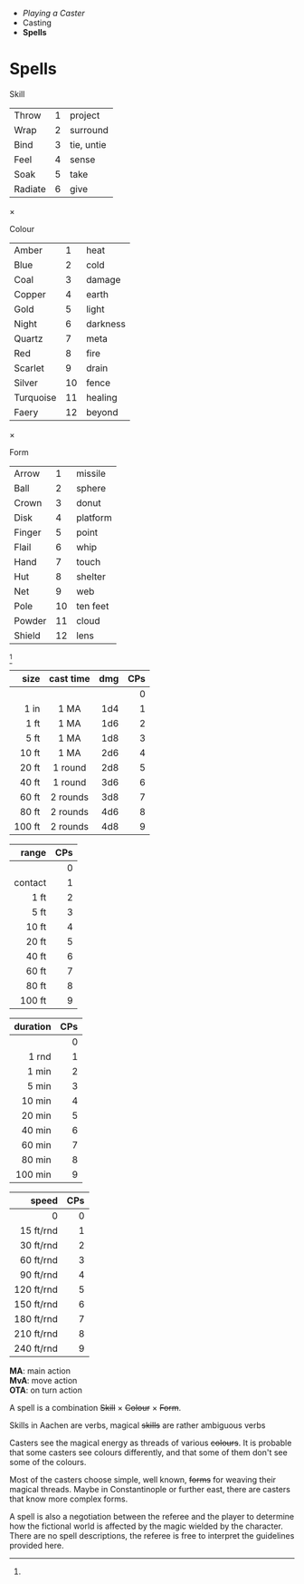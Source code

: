 
<!-- .margin.compass -->
* _Playing a Caster_
* Casting
* **Spells**


# Spells

<!-- <div.tables> -->

<!-- <div.table> -->

<!-- .head -->
Skill

<!-- .skills -->
|         |   |            |
|---------|---|------------|
| Throw   | 1 | project    |
| Wrap    | 2 | surround   |
| Bind    | 3 | tie, untie |
| Feel    | 4 | sense      |
| Soak    | 5 | take       |
| Radiate | 6 | give       |

<!-- </div.table> -->

<!-- .mul -->
×

<!-- <div.table> -->

<!-- .head -->
Colour

<!-- .colours -->
|           |    |          |
|-----------|----|----------|
| Amber     |  1 | heat     |
| Blue      |  2 | cold     |
| Coal      |  3 | damage   |
| Copper    |  4 | earth    |
| Gold      |  5 | light    |
| Night     |  6 | darkness |
| Quartz    |  7 | meta     |
| Red       |  8 | fire     |
| Scarlet   |  9 | drain    |
| Silver    | 10 | fence    |
| Turquoise | 11 | healing  |
| Faery     | 12 | beyond   |

<!-- </div.table> -->

<!-- .mul -->
×

<!-- <div.table> -->

<!-- .head -->
Form

<!-- .forms -->
|        |    |          |
|--------|----|----------|
| Arrow  |  1 | missile  |
| Ball   |  2 | sphere   |
| Crown  |  3 | donut    |
| Disk   |  4 | platform |
| Finger |  5 | point    |
| Flail  |  6 | whip     |
| Hand   |  7 | touch    |
| Hut    |  8 | shelter  |
| Net    |  9 | web      |
| Pole   | 10 | ten feet |
| Powder | 11 | cloud    |
| Shield | 12 | lens     |

<!-- </div.table> -->

<!-- </div.tables> -->


[^1]

<!-- <div.scales> -->

<!-- .sizes -->
| size   | cast time | dmg | CPs |
|-------:|:---------:|----:|----:|
|        |           |     |   0 |
| 1 in   | 1 MA      | 1d4 |   1 |
| 1 ft   | 1 MA      | 1d6 |   2 |
| 5 ft   | 1 MA      | 1d8 |   3 |
| 10 ft  | 1 MA      | 2d6 |   4 |
| 20 ft  | 1 round   | 2d8 |   5 |
| 40 ft  | 1 round   | 3d6 |   6 |
| 60 ft  | 2 rounds  | 3d8 |   7 |
| 80 ft  | 2 rounds  | 4d6 |   8 |
| 100 ft | 2 rounds  | 4d8 |   9 |

<!-- .ranges -->
| range   | CPs |
|--------:|----:|
|         |   0 |
| contact |   1 |
| 1 ft    |   2 |
| 5 ft    |   3 |
| 10 ft   |   4 |
| 20 ft   |   5 |
| 40 ft   |   6 |
| 60 ft   |   7 |
| 80 ft   |   8 |
| 100 ft  |   9 |

<!-- .duration -->
| duration | CPs |
|---------:|----:|
|          |   0 |
| 1 rnd    |   1 |
| 1 min    |   2 |
| 5 min    |   3 |
| 10 min   |   4 |
| 20 min   |   5 |
| 40 min   |   6 |
| 60 min   |   7 |
| 80 min   |   8 |
| 100 min  |   9 |

<!-- .speed -->
| speed      | CPs |
|-----------:|----:|
| 0          |   0 |
| 15 ft/rnd  |   1 |
| 30 ft/rnd  |   2 |
| 60 ft/rnd  |   3 |
| 90 ft/rnd  |   4 |
| 120 ft/rnd |   5 |
| 150 ft/rnd |   6 |
| 180 ft/rnd |   7 |
| 210 ft/rnd |   8 |
| 240 ft/rnd |   9 |

<!-- </div.scales> -->

[^1]:
  **MA**: main action<br/>
  **MvA**: move action<br/>
  **OTA**: on turn action


<!-- RETURN -->

A spell is a combination ~~Skill~~ × ~~Colour~~ × ~~Form~~.

Skills in Aachen are verbs, magical ~~skills~~ are rather ambiguous verbs

Casters see the magical energy as threads of various ~~colours~~. It is probable that some casters see colours differently, and that some of them don't see some of the colours.

Most of the casters choose simple, well known, ~~forms~~ for weaving their magical threads. Maybe in Constantinople or further east, there are casters that know more complex forms.

A spell is also a negotiation between the referee and the player to determine how the fictional world is affected by the magic wielded by the character. There are no spell descriptions, the referee is free to interpret the guidelines provided here.

